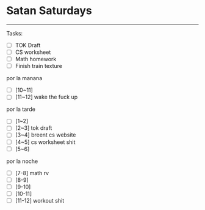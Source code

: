 # Satan Saturdays
---
Tasks:
- [ ] TOK Draft
- [ ] CS worksheet
- [ ] Math homework
- [ ] Finish train texture

por la manana
- [ ] [10~11] 
- [ ] [11~12] wake the fuck up

por la tarde
- [ ] [1~2] 
- [ ] [2~3] tok draft
- [ ] [3~4] breent cs website
- [ ] [4~5] cs worksheet shit
- [ ] [5~6] 

por la noche
- [ ] [7-8] math rv
- [ ] [8-9] 
- [ ] [9-10] 
- [ ] [10-11] 
- [ ] [11-12] workout shit